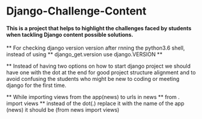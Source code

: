 # Django-Challenge-Content

#### This is a project that helps to highlight the challenges faced by students when tackling Django content possible solutions.

** For checking django version version after rnning the python3.6 shell, instead of using ** django_get.version use django.VERSION **

** Instead of having two options on how to start django project we should have one with the dot at the end for good project structure alignment and to avoid confusing the students who might be new to coding or meeting django for the first time.

** While importing views from the app(news) to urls in news ** from . import views ** instead of the dot(.) replace it with the name of the app (news) it should be (from news import views) 

